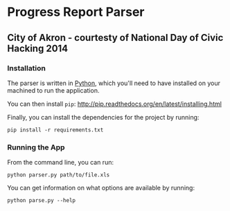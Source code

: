 # Progress Report Parser
## City of Akron - courtesty of National Day of Civic Hacking 2014

### Installation

The parser is written in [Python](https://www.python.org/download/), which
you'll need to have installed on your machined to run the application.

You can then install `pip`: http://pip.readthedocs.org/en/latest/installing.html

Finally, you can install the dependencies for the project by running:

    pip install -r requirements.txt


### Running the App

From the command line, you can run:

    python parser.py path/to/file.xls

You can get information on what options are available by running:

    python parse.py --help
